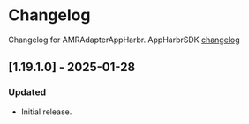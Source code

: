 # Changelog

Changelog for AMRAdapterAppHarbr. 
  AppHarbrSDK [changelog](https://github.com/GeoEdgeSDK/AppHarbrSDK)

## [1.19.1.0] - 2025-01-28
### Updated
- Initial release.
